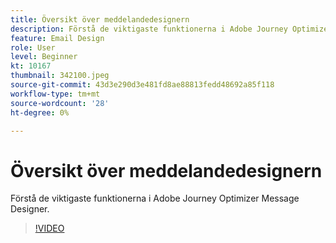 ```yaml
---
title: Översikt över meddelandedesignern
description: Förstå de viktigaste funktionerna i Adobe Journey Optimizer Message Designer.
feature: Email Design
role: User
level: Beginner
kt: 10167
thumbnail: 342100.jpeg
source-git-commit: 43d3e290d3e481fd8ae88813fedd48692a85f118
workflow-type: tm+mt
source-wordcount: '28'
ht-degree: 0%

---
```



# Översikt över meddelandedesignern

Förstå de viktigaste funktionerna i Adobe Journey Optimizer Message Designer.

>[!VIDEO](https://video.tv.adobe.com/v/342100?quality=12&learn=on)
